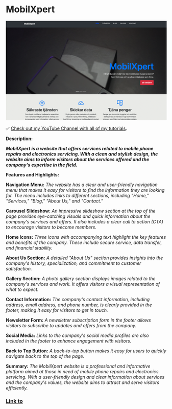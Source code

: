 # MobilXpert

![Login-form-app](https://github.com/Jonasodiq/MobilXpert/blob/main/img/mobilxpert.png)

✅ [Check out my YouTube Channel with all of my tutorials](https://www.youtube.com).

**Description:**

***MobilXpert is a website that offers services related to mobile phone repairs and electronics servicing. With a clean and stylish design, the website aims to inform visitors about the services offered and the company's expertise in the field.***

**Features and Highlights:**

**Navigation Menu:**
    _The website has a clear and user-friendly navigation menu that makes it easy for visitors to find the information they are looking for. The menu includes links to different sections, including "Home," "Services," "Blog," "About Us," and "Contact."_

**Carousel Slideshow:**
    _An impressive slideshow section at the top of the page provides eye-catching visuals and quick information about the company's services and offers. It also includes a clear call to action (CTA) to encourage visitors to become members._

**Home Icons:**
    _Three icons with accompanying text highlight the key features and benefits of the company. These include secure service, data transfer, and financial stability._

**About Us Section:**
    _A detailed "About Us" section provides insights into the company's history, specialization, and commitment to customer satisfaction._

**Gallery Section:** 
    _A photo gallery section displays images related to the company's services and work. It offers visitors a visual representation of what to expect._

**Contact Information:**
    _The company's contact information, including address, email address, and phone number, is clearly provided in the footer, making it easy for visitors to get in touch._

**Newsletter Form:**
    _A newsletter subscription form in the footer allows visitors to subscribe to updates and offers from the company._

**Social Media:**
    _Links to the company's social media profiles are also included in the footer to enhance engagement with visitors._

**Back to Top Button:**
    _A back-to-top button makes it easy for users to quickly navigate back to the top of the page._

**Summary:**
    _The MobilXpert website is a professional and informative platform aimed at those in need of mobile phone repairs and electronics servicing. With a user-friendly design and clear information about services and the company's values, the website aims to attract and serve visitors efficiently._
### [Link to](https://mobil-xpert.netlify.app)
